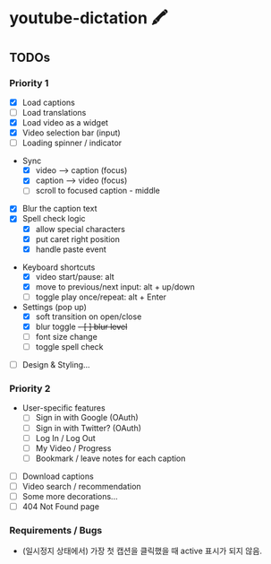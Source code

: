 # youtube-dictation 🖍

## TODOs

### Priority 1
- [x] Load captions
- [ ] Load translations
- [x] Load video as a widget
- [x] Video selection bar (input)
- [ ] Loading spinner / indicator
- Sync
  - [x] video --> caption (focus)
  - [x] caption --> video (focus)
  - [ ] scroll to focused caption - middle
- [x] Blur the caption text
- [x] Spell check logic
  - [x] allow special characters 
  - [x] put caret right position
  - [x] handle paste event
- Keyboard shortcuts
  - [x] video start/pause: alt
  - [x] move to previous/next input: alt + up/down
  - [ ] toggle play once/repeat: alt + Enter
- Settings (pop up)
  - [x] soft transition on open/close
  - [x] blur toggle
  ~~- [ ] blur level~~
  - [ ] font size change
  - [ ] toggle spell check
- [ ] Design & Styling...

### Priority 2
- User-specific features
  - [ ] Sign in with Google (OAuth)
  - [ ] Sign in with Twitter? (OAuth)
  - [ ] Log In / Log Out
  - [ ] My Video / Progress
  - [ ] Bookmark / leave notes for each caption
- [ ] Download captions
- [ ] Video search / recommendation
- [ ] Some more decorations...
- [ ] 404 Not Found page

### Requirements / Bugs
- (일시정지 상태에서) 가장 첫 캡션을 클릭했을 때 active 표시가 되지 않음.
